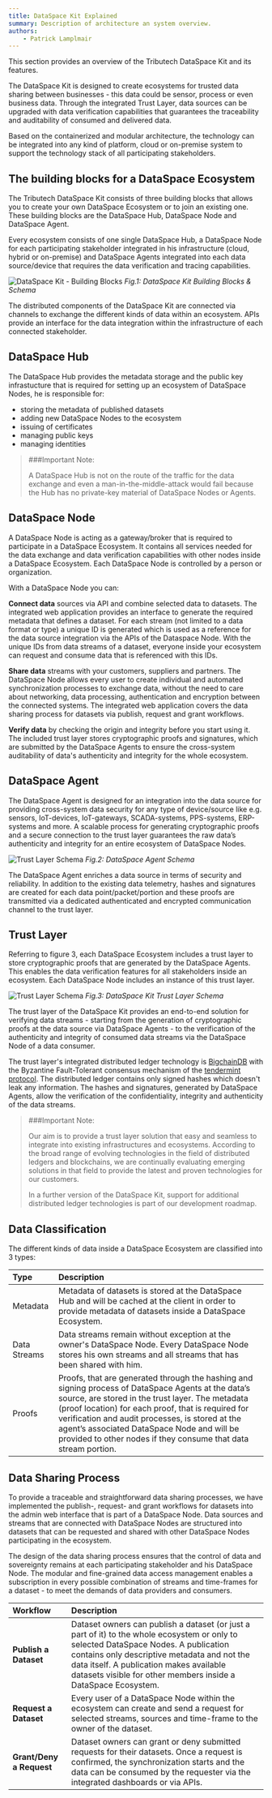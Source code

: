 ```yaml
---
title: DataSpace Kit Explained
summary: Description of architecture an system overview.
authors:
    - Patrick Lamplmair
---
```


This section provides an overview of the Tributech DataSpace Kit and its features.

The DataSpace Kit is designed to create ecosystems for trusted data sharing between businesses - this data could be sensor, process or even business data. Through the integrated Trust Layer, data sources can be upgraded with data verification capabilities that guarantees the traceability and auditability of consumed and delivered data.

Based on the containerized and modular architecture, the technology can be integrated into any kind of platform, cloud or on-premise system to support the technology stack of all participating stakeholders.

## The building blocks for a DataSpace Ecosystem

The Tributech DataSpace Kit consists of three building blocks that allows you to create your own DataSpace Ecosystem or to join an existing one. These building blocks are the DataSpace Hub, DataSpace Node and DataSpace Agent.

Every ecosystem consists of one single DataSpace Hub, a DataSpace Node for each participating stakeholder integrated in his infrastructure (cloud, hybrid or on-premise) and DataSpace Agents integrated into  each data source/device that requires the data verification and tracing capabilities.

![DataSpace Kit - Building Blocks](img/dsk-infographic.png)
*Fig.1: DataSpace Kit Building Blocks & Schema*

The distributed components of the DataSpace Kit are connected via channels to exchange the different kinds of data within an ecosystem. APIs provide an interface for the data integration within the infrastructure of each connected stakeholder.

## DataSpace Hub

The DataSpace Hub provides the metadata storage and the public key infrastucture that is required for setting up an ecosystem of DataSpace Nodes, he is responsible for:

- storing the metadata of published datasets
- adding new DataSpace Nodes to the ecosystem
- issuing of certificates
- managing public keys
- managing identities

>###Important Note:
>
>A DataSpace Hub is not on the route of the traffic for the data exchange and even a man-in-the-middle-attack would fail because the Hub has no private-key material of DataSpace Nodes or Agents.

## DataSpace Node

A DataSpace Node is acting as a gateway/broker that is required to participate in a DataSpace Ecosystem. It contains all services needed for the data exchange and data verification capabilities with other nodes inside a DataSpace Ecosystem. Each DataSpace Node is controlled by a person or organization.

With a DataSpace Node you can:

**Connect data** sources via API and combine selected data to datasets. The integrated web application provides an interface to generate the required metadata that defines a dataset. For each stream (not limited to a data format or type) a unique ID is generated which is used as a reference for the data source integration via the APIs of the Dataspace Node. With the unique IDs from data streams of a dataset, everyone inside your ecosystem can request and consume data that is referenced with this IDs.

**Share data** streams with your customers, suppliers and partners. The DataSpace Node allows every user to create individual and automated synchronization processes to exchange data, without the need to care about networking, data processing, authentication and encryption between the connected systems. The integrated web application covers the data sharing process for datasets via publish, request and grant workflows.

**Verify data** by checking the origin and integrity before you start using it. The included trust layer stores cryptographic proofs and signatures, which are submitted by the DataSpace Agents to ensure the cross-system auditability of data's authenticity and integrity for the whole ecosystem.

## DataSpace Agent

The DataSpace Agent is designed for an integration into the data source for providing cross-system data security for any type of device/source like e.g. sensors, IoT-devices, IoT-gateways, SCADA-systems, PPS-systems, ERP-systems and more. A scalable process for generating cryptographic proofs and a secure connection to the trust layer guarantees the raw data’s authenticity and integrity for an entire ecosystem of DataSpace Nodes.

![Trust Layer Schema](img/dataspace-agent-schema.png)
*Fig.2: DataSpace Agent Schema*

The DataSpace Agent enriches a data source in terms of security and reliability. In addition to the existing data telemetry, hashes and signatures are created for each data point/packet/portion and these proofs are transmitted via a dedicated authenticated and encrypted communication channel to the trust layer.

## Trust Layer

Referring to figure 3, each DataSpace Ecosystem includes a trust layer to store cryptographic proofs that are generated by the DataSpace Agents. This enables the data verification features for all stakeholders inside an ecosystem. Each DataSpace Node includes an instance of this trust layer.

![Trust Layer Schema](img/trust-layer-schema.png)
*Fig.3: DataSpace Kit Trust Layer Schema*

The trust layer of the DataSpace Kit provides an end-to-end solution for verifying data streams - starting from the generation of cryptographic proofs at the data source via DataSpace Agents - to the verification of the authenticity and integrity of consumed data streams via the DataSpace Node of a data consumer.

The trust layer's integrated distributed ledger technology is <a href="https://www.bigchaindb.com/" target="_blank">BigchainDB</a> with the Byzantine Fault-Tolerant consensus mechanism of the <a href="https://tendermint.com/" target="_blank">tendermint protocol</a>. The distributed ledger contains only signed hashes which doesn't leak any information. The hashes and signatures, generated by DataSpace Agents, allow the verification of the confidentiality, integrity and authenticity of the data streams.

>###Important Note:
>
>Our aim is to provide a trust layer solution that easy and seamless to integrate into existing infrastructures and ecosystems. According to the broad range of evolving technologies in the field of distributed ledgers and blockchains, we are continually evaluating emerging solutions in that field to provide the latest and proven technologies for our customers.
>
>In a further version of the DataSpace Kit, support for additional distributed ledger technologies is part of our development roadmap.

## Data Classification

The different kinds of data inside a DataSpace Ecosystem are classified into 3 types:

| Type          | Description |
| :---          |    :----    |
| Metadata      | Metadata of datasets is stored at the DataSpace Hub and will be cached at the client in order to provide metadata of datasets inside a DataSpace Ecosystem. |
| Data Streams   | Data streams remain without exception at the owner's DataSpace Node. Every DataSpace Node stores his own streams and all streams that has been shared with him.|
| Proofs        | Proofs, that are generated through the hashing and signing process of DataSpace Agents at the data’s source, are stored in the trust layer. The metadata (proof location) for each proof, that is required for verification and audit processes, is stored at the agent’s associated DataSpace Node and will be provided to other nodes if they consume that data stream portion. |

## Data Sharing Process

To provide a traceable and straightforward data sharing processes, we have implemented the publish-, request- and grant workflows for datasets into the admin web interface that is part of a DataSpace Node. Data sources and streams that are connected with DataSpace Nodes are structured into datasets that can be requested and shared with other DataSpace Nodes participating in the ecosystem.

The design of the data sharing process ensures that the control of data and sovereignty remains at each participating stakeholder and his DataSpace Node. The modular and fine-grained data access management enables a subscription in every possible combination of streams and time-frames for a dataset - to meet the demands of data providers and consumers.

| Workflow          | Description |
| :---          |    :----    |
| **Publish a Dataset**   | Dataset owners can publish a dataset (or just a part of it) to the whole ecosystem or only to selected DataSpace Nodes. A publication contains only descriptive metadata and not the data itself. A publication makes available datasets visible for other members inside a DataSpace Ecosystem. |
| **Request a Dataset**   | Every user of a DataSpace Node  within the ecosystem can create and send a request for selected streams, sources and time-frame to the owner of the dataset. |
| **Grant/Deny a Request**     |  Dataset owners can grant or deny submitted requests for their datasets. Once a request is confirmed, the synchronization starts and the data can be consumed by the requester via the integrated dashboards or via APIs. |
